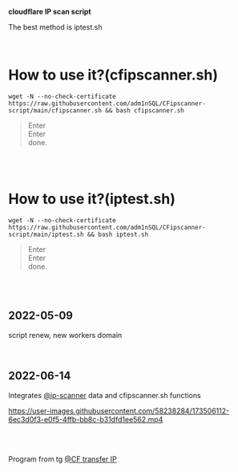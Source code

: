 **cloudflare IP scan script**  

The best method is iptest.sh

</br>  

How to use it?(cfipscanner.sh)
=================================================================================================================================
    wget -N --no-check-certificate https://raw.githubusercontent.com/adm1nSQL/CFipscanner-script/main/cfipscanner.sh && bash cfipscanner.sh
  


  > Enter  
  > Enter  
  done. 
</br> 
</br>


How to use it?(iptest.sh)
=================================================================================================================================
    wget -N --no-check-certificate https://raw.githubusercontent.com/adm1nSQL/CFipscanner-script/main/iptest.sh && bash iptest.sh
  


  > Enter  
  > Enter  
  done. 
  
</br></br>

2022-05-09
---------------------------------
script renew, new workers domain

</br>

2022-06-14
---------------------------------
Integrates [@ip-scanner](github.com/ip-scanner/cloudflare) data and cfipscanner.sh functions


https://user-images.githubusercontent.com/58238284/173506112-6ec3d0f3-e0f5-4ffb-bb8c-b31dfd1ee562.mp4


</br></br>

Program from tg [@CF transfer IP](https://t.me/CF_NAT)
